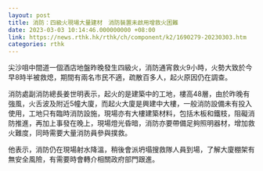 ```yaml
---
layout: post
title: 消防：四級火現場大量建材　消防裝置未啟用增救火困難
date: 2023-03-03 10:14:46.000000000 +08:00
link: https://news.rthk.hk/rthk/ch/component/k2/1690279-20230303.htm
categories: rthk
---
```


尖沙咀中間道一個酒店地盤昨晚發生四級火，消防通宵救火9小時，火勢大致於今早8時半被救熄，期間有兩名市民不適，疏散百多人，起火原因仍在調查。

消防處副消防總長姜世明表示，起火的是建築中的工地，樓高48層，由於昨晚有強風，火舌波及附近5幢大廈，而起火大廈是興建中大樓，一般消防設備未有投入使用，工地只有臨時消防設施，現場亦有大樓建築材料，包括木板和鐵枝，阻礙消防推進，再加上事發在晚上，現場燈光昏暗，消防亦要帶備足夠照明器材，增加救火難度，同時需要大量消防員參與撲救。

他表示，消防仍在現場射水降溫，稍後會派坍塌搜救隊人員到場，了解大廈棚架有無安全風險，有需要時會轉介相關政府部門跟進。
